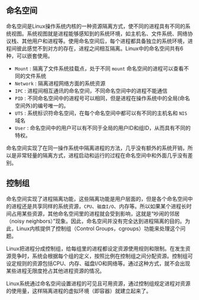 

## 命名空间


命名空间是Linux操作系统内核的一种资源隔离方式，使不同的进程具有不同的系统视图。系统视图就是进程能够感知到的系统环境，如主机名、文件系统、网络协议栈、其他用户和进程等。使用命名空间后，每个进程都具备独立的系统环境，进程间彼此感觉不到对方的存在，进程之间相互隔离。Linux中的命名空间共有6种，可以嵌套使用。

- `Mount` : 隔离了文件系统挂载点，处于不同 `mount` 命名空间的进程可以查看不同的文件系统
- `Network` : 隔离进程网络方面的系统资源
- `IPC` : 进程间相互通讯的命名空间，不同命名空间中的进程不能通信
- `PID` : 不同命名空间中的进程号可以相同，但是进程在操作系统中的全局(命名空间外)的编号唯一的。
- `UTS` : 系统标识符命名空间，在每个命名空间中都可以有不同的主机名和 `NIS` 域名
- `User` : 命名空间中的用户可以有不同于全局的用户ID和组ID，从而具有不同的特权。

命名空间实现了在同一操作系统中隔离进程的方法，几乎没有额外的系统开销，所以是非常轻量的隔离方式，进程启动和运行的过程在命名空间中和外面几乎没有差别。


## 控制组

命名空间实现了进程隔离功能，这些隔离功能是用户层面的，但是各个命名空间中的进程还是共享同样的系统资源，`CPU`、`磁盘I/O`、内存等。所以如果某个进程长时间占用某些资源，其他命名空间里的进程就会受到影响，这就是“吵闹的邻居（noisy neighbors）”现象。因此，命名空间并没有完全达到进程隔离的目的。为此，Linux内核提供了控制组（Control Groups，cgroups）功能来处理这个问题。

Linux把进程分成控制组，给每组里的进程都设定资源使用规则和限制。在发生资源竞争时，系统会根据每个组的定义，按照比例在控制组之间分配资源。控制组可设定规则的资源包括CPU、内存、磁盘I/O和网络等。通过这种方式，就不会出现某些进程无限度抢占其他进程资源的情况。

Linux系统通过命名空间设置进程的可见且可用资源，通过控制组规定进程对资源的使用量，这样隔离进程的虚拟环境（即容器）就建立起来了。

